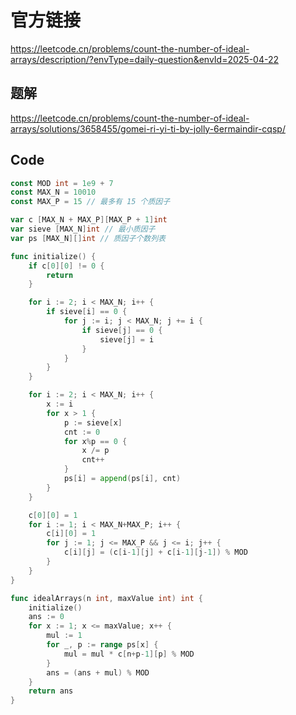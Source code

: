 # 官方链接
https://leetcode.cn/problems/count-the-number-of-ideal-arrays/description/?envType=daily-question&envId=2025-04-22

## 题解
https://leetcode.cn/problems/count-the-number-of-ideal-arrays/solutions/3658455/gomei-ri-yi-ti-by-jolly-6ermaindir-cqsp/

## Code
```go
const MOD int = 1e9 + 7
const MAX_N = 10010
const MAX_P = 15 // 最多有 15 个质因子

var c [MAX_N + MAX_P][MAX_P + 1]int
var sieve [MAX_N]int // 最小质因子
var ps [MAX_N][]int // 质因子个数列表

func initialize() {
	if c[0][0] != 0 {
		return
	}

	for i := 2; i < MAX_N; i++ {
		if sieve[i] == 0 {
			for j := i; j < MAX_N; j += i {
				if sieve[j] == 0 {
					sieve[j] = i
				}
			}
		}
	}

	for i := 2; i < MAX_N; i++ {
		x := i
		for x > 1 {
			p := sieve[x]
			cnt := 0
			for x%p == 0 {
				x /= p
				cnt++
			}
			ps[i] = append(ps[i], cnt)
		}
	}

	c[0][0] = 1
	for i := 1; i < MAX_N+MAX_P; i++ {
		c[i][0] = 1
		for j := 1; j <= MAX_P && j <= i; j++ {
			c[i][j] = (c[i-1][j] + c[i-1][j-1]) % MOD
		}
	}
}

func idealArrays(n int, maxValue int) int {
	initialize()
	ans := 0
	for x := 1; x <= maxValue; x++ {
		mul := 1
		for _, p := range ps[x] {
			mul = mul * c[n+p-1][p] % MOD
		}
		ans = (ans + mul) % MOD
	}
	return ans
}

```